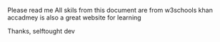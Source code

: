 Please read me
All skils from this document are from w3schools
khan accadmey is also a great website for learning

Thanks,
selftought dev
